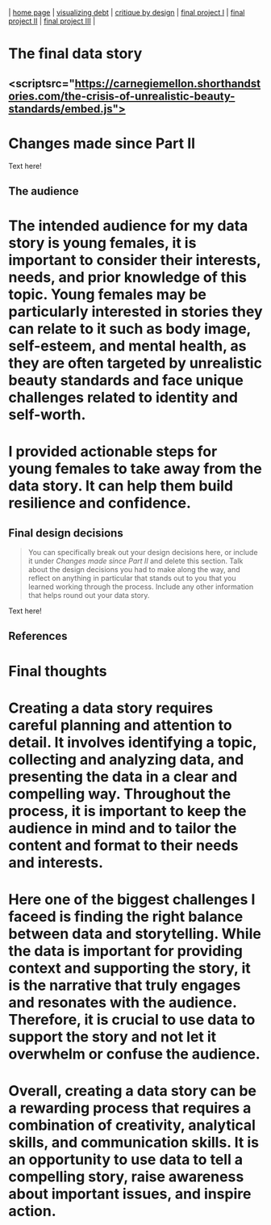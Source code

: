 | [home page](https://cmustudent.github.io/tswd-portfolio-templates/) | [visualizing debt](visualizing-government-debt) | [critique by design](critique-by-design) | [final project I](final-project-part-one) | [final project II](final-project-part-two) | [final project III](final-project-part-three) |

# The final data story
## <scriptsrc="https://carnegiemellon.shorthandstories.com/the-crisis-of-unrealistic-beauty-standards/embed.js"></script> 

# Changes made since Part II

Text here!

## The audience
# The intended audience for my data story is young females, it is important to consider their interests, needs, and prior knowledge of this topic. Young females may be particularly interested in stories they can relate to it such as body image, self-esteem, and mental health, as they are often targeted by unrealistic beauty standards and face unique challenges related to identity and self-worth.

# I provided actionable steps for young females to take away from the data story. It can help them build resilience and confidence. 


## Final design decisions
> You can specifically break out your design decisions here, or include it under *Changes made since Part II* and delete this section. Talk about the design decisions you had to make along the way, and reflect on anything in particular that stands out to you that you learned working through the process.  Include any other information that helps round out your data story. 

Text here!

## References
# 
#

# Final thoughts
# Creating a data story requires careful planning and attention to detail. It involves identifying a topic, collecting and analyzing data, and presenting the data in a clear and compelling way. Throughout the process, it is important to keep the audience in mind and to tailor the content and format to their needs and interests.

# Here one of the biggest challenges I faceed is finding the right balance between data and storytelling. While the data is important for providing context and supporting the story, it is the narrative that truly engages and resonates with the audience. Therefore, it is crucial to use data to support the story and not let it overwhelm or confuse the audience.

# Overall, creating a data story can be a rewarding process that requires a combination of creativity, analytical skills, and communication skills. It is an opportunity to use data to tell a compelling story, raise awareness about important issues, and inspire action.

